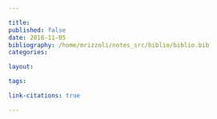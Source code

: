 ```yaml
---

title: 
published: false
date: 2016-11-05
bibliography: /home/mrizzoli/notes_src/biblio/biblio.bib
categories:

layout: 

tags:

link-citations: true

---
```

